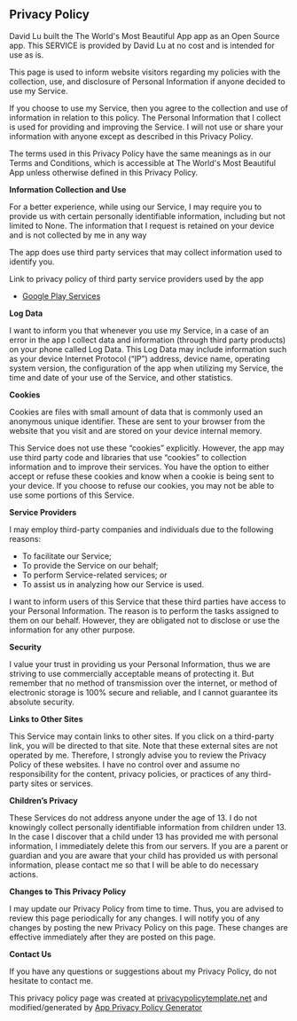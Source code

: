 
 <body>
    <h2>Privacy Policy</h2>
    <p> David Lu built the The World's Most Beautiful App app as an Open Source app. This SERVICE is provided by David Lu at no cost and is intended for use as is.
    </p>
    <p>This page is used to inform website visitors regarding my policies with the collection, use, and
       disclosure of Personal Information if anyone decided to use my Service.
    </p>
    <p>If you choose to use my Service, then you agree to the collection and use of information in relation
       to this policy. The Personal Information that I collect is used for providing and improving the
       Service. I will not use or share your information with anyone except as described
       in this Privacy Policy.
    </p>
    <p>The terms used in this Privacy Policy have the same meanings as in our Terms and Conditions, which is accessible
       at The World's Most Beautiful App unless otherwise defined in this Privacy Policy.
    </p>
    <p><strong>Information Collection and Use</strong></p>
    <p>For a better experience, while using our Service, I may require you to provide us with certain
       personally identifiable information, including but not limited to None. The information that I request is retained on your device and is not collected by me in any way
    </p>
    <p>The app does use third party services that may collect information used to identify you.</p>
    <div>
       <p>Link to privacy policy of third party service providers used by the app </p>
       <ul>
          <li><a href="https://www.google.com/policies/privacy/" target="_blank">Google Play Services</a></li>
          <!----> <!----> <!---->
       </ul>
    </div>
    <p><strong>Log Data</strong></p>
    <p> I want to inform you that whenever you use my Service, in a case of an
       error in the app I collect data and information (through third party products) on your phone
       called Log Data. This Log Data may include information such as your device Internet Protocol (“IP”) address,
       device name, operating system version, the configuration of the app when utilizing my Service,
       the time and date of your use of the Service, and other statistics.
    </p>
    <p><strong>Cookies</strong></p>
    <p>Cookies are files with small amount of data that is commonly used an anonymous unique identifier. These
       are sent to your browser from the website that you visit and are stored on your device internal memory.
    </p>
    <p>This Service does not use these “cookies” explicitly. However, the app may use third party code and libraries
       that use “cookies” to collection information and to improve their services. You have the option to either
       accept or refuse these cookies and know when a cookie is being sent to your device. If you choose to
       refuse our cookies, you may not be able to use some portions of this Service.
    </p>
    <p><strong>Service Providers</strong></p>
    <p> I may employ third-party companies and individuals due to the following reasons:</p>
    <ul>
       <li>To facilitate our Service;</li>
       <li>To provide the Service on our behalf;</li>
       <li>To perform Service-related services; or</li>
       <li>To assist us in analyzing how our Service is used.</li>
    </ul>
    <p> I want to inform users of this Service that these third parties have access to your
       Personal Information. The reason is to perform the tasks assigned to them on our behalf. However, they
       are obligated not to disclose or use the information for any other purpose.
    </p>
    <p><strong>Security</strong></p>
    <p> I value your trust in providing us your Personal Information, thus we are striving
       to use commercially acceptable means of protecting it. But remember that no method of transmission over
       the internet, or method of electronic storage is 100% secure and reliable, and I cannot guarantee
       its absolute security.
    </p>
    <p><strong>Links to Other Sites</strong></p>
    <p>This Service may contain links to other sites. If you click on a third-party link, you will be directed
       to that site. Note that these external sites are not operated by me. Therefore, I strongly
       advise you to review the Privacy Policy of these websites. I have no control over
       and assume no responsibility for the content, privacy policies, or practices of any third-party sites
       or services.
    </p>
    <p><strong>Children’s Privacy</strong></p>
    <p>These Services do not address anyone under the age of 13. I do not knowingly collect
       personally identifiable information from children under 13. In the case I discover that a child
       under 13 has provided me with personal information, I immediately delete this from
       our servers. If you are a parent or guardian and you are aware that your child has provided us with personal
       information, please contact me so that I will be able to do necessary actions.
    </p>
    <p><strong>Changes to This Privacy Policy</strong></p>
    <p> I may update our Privacy Policy from time to time. Thus, you are advised to review
       this page periodically for any changes. I will notify you of any changes by posting
       the new Privacy Policy on this page. These changes are effective immediately after they are posted on
       this page.
    </p>
    <p><strong>Contact Us</strong></p>
    <p>If you have any questions or suggestions about my Privacy Policy, do not hesitate to contact
       me.
    </p>
    <p>This privacy policy page was created at <a href="https://privacypolicytemplate.net" target="_blank">privacypolicytemplate.net</a>                    and modified/generated by <a href="https://app-privacy-policy-generator.firebaseapp.com/" target="_blank">App Privacy Policy Generator</a></p>
 </body>
